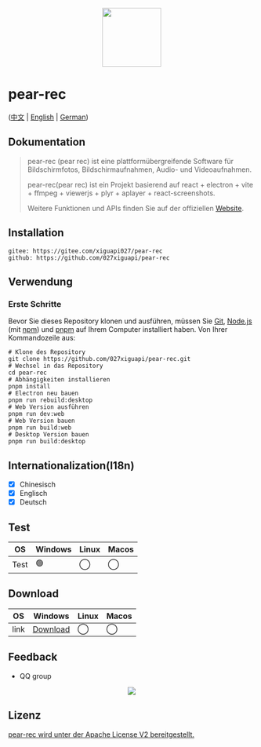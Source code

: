 <p align="center">
  <img src="https://027xiguapi.github.io/pear-rec/logo.png"  height="120"  />
</p>

# pear-rec

([中文](README.zh-CN.md) | [English](README.md) | [German](README.de-DE.md))

## Dokumentation

> pear-rec (pear rec) ist eine plattformübergreifende Software für Bildschirmfotos, Bildschirmaufnahmen, Audio- und Videoaufnahmen.
>
> pear-rec(pear rec) ist ein Projekt basierend auf react + electron + vite + ffmpeg + viewerjs + plyr + aplayer + react-screenshots.
>
> Weitere Funktionen und APIs finden Sie auf der offiziellen [Website](https://027xiguapi.github.io/pear-rec).

## Installation

```
gitee: https://gitee.com/xiguapi027/pear-rec
github: https://github.com/027xiguapi/pear-rec
```

## Verwendung

### Erste Schritte

Bevor Sie dieses Repository klonen und ausführen, müssen Sie [Git](https://git-scm.com), [Node.js](https://nodejs.org/en/download/) (mit [npm](https://www.npmjs.com/)) und [pnpm](https://pnpm.io/) auf Ihrem Computer installiert haben. Von Ihrer Kommandozeile aus:

```shell
# Klone des Repository
git clone https://github.com/027xiguapi/pear-rec.git
# Wechsel in das Repository
cd pear-rec
# Abhängigkeiten installieren
pnpm install
# Electron neu bauen
pnpm run rebuild:desktop
# Web Version ausführen
pnpm run dev:web
# Web Version bauen
pnpm run build:web
# Desktop Version bauen
pnpm run build:desktop
```

## Internationalization(I18n)

- [x] Chinesisch
- [x] Englisch
- [x] Deutsch

## Test

| OS   | Windows | Linux | Macos |
| ---- | ------- | ----- | ----- |
| Test | 🟢      | ◯     | ◯     |

## Download

| OS   | Windows                                                                                                   | Linux | Macos |
| ---- | --------------------------------------------------------------------------------------------------------- | ----- | ----- |
| link | [Download](https://github.com/027xiguapi/pear-rec/releases/download/1.0.0-alpha/pear-rec_1.0.0-alpha.exe) | ◯     | ◯     |

## Feedback

- QQ group

<p align="center">
  <img src="https://027xiguapi.github.io/pear-rec/imgs/pear-rec_qq_qrcode.png" />
</p>

## Lizenz

[pear-rec wird unter der Apache License V2 bereitgestellt.](LICENSE)
